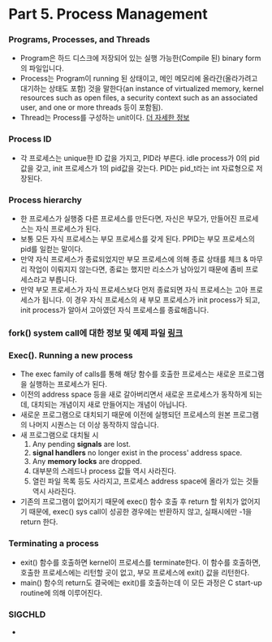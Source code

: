 # Part 5. Process Management

### Programs, Processes, and Threads
+ Program은 하드 디스크에 저장되어 있는 실행 가능한(Compile 된) binary form의 파일입니다.
+ Process는 Program이 running 된 상태이고, 메인 메모리에 올라간(올라가려고 대기하는 상태도 포함) 것을 말한다(an instance of virtualized memory, kernel resources such as open files, a security context such as an associated user, and one or more threads 등이 포함됨).
+ Thread는 Process를 구성하는 unit이다. [더 자세한 정보](https://blog.naver.com/and_lamyland/221182893855)

### Process ID
+ 각 프로세스는 unique한 ID 값을 가지고, PID라 부른다. idle process가 0의 pid값을 갖고, init 프로세스가 1의 pid값을 갖는다. PID는 pid_t라는 int 자료형으로 저장된다.

### Process hierarchy
+ 한 프로세스가 실행중 다른 프로세스를 만든다면, 자신은 부모가, 만들어진 프로세스는 자식 프로세스가 된다. 
+ 보통 모든 자식 프로세스는 부모 프로세스를 갖게 된다. PPID는 부모 프로세스의 pid를 일컫는 말이다.
+ 만약 자식 프로세스가 종료되었지만 부모 프로세스에 의해 종료 상태를 체크 & 마무리 작업이 이뤄지지 않는다면, 종료는 했지만 리소스가 남아있기 때문에 좀비 프로세스라고 부릅니다.
+ 만약 부모 프로세스가 자식 프로세스보다 먼저 종료되면 자식 프로세스는 고아 프로세스가 됩니다. 이 경우 자식 프로세스의 새 부모 프로세스가 init process가 되고, init process가 알아서 고아였던 자식 프로세스를 종료해줍니다.

### fork() system call에 대한 정보 및 예제 파일 [링크](https://github.com/woorimlee/study_linux_prog/tree/master/chap9)

### Exec(). Running a new process
+ The exec family of calls를 통해 해당 함수를 호출한 프로세스는 새로운 프로그램을 실행하는 프로세스가 된다.
+ 이전의 address space 등을 새로 갈아버리면서 새로운 프로세스가 동작하게 되는데, 대치되는 개념이지 새로 만들어지는 개념이 아닙니다. 
+ 새로운 프로그램으로 대치되기 때문에 이전에 실행되던 프로세스의 원본 프로그램의 나머지 시퀀스는 더 이상 동작하지 않습니다.
+ 새 프로그램으로 대치될 시
  1. Any pending __signals__ are lost.
  2. __signal handlers__ no longer exist in the process' address space.
  3. Any __memory locks__ are dropped.
  4. 대부분의 스레드나 process 값들 역시 사라진다.
  5. 열린 파일 목록 등도 사라지고, 프로세스 address space에 올라가 있는 것들 역시 사라진다.
+ 기존의 프로그램이 없어지기 때문에 exec() 함수 호출 후 return 할 위치가 없어지기 때문에, exec() sys call이 성공한 경우에는 반환하지 않고, 실패시에만 -1을 return 한다.

### Terminating a process
+ exit() 함수를 호출하면 kernel이 프로세스를 terminate한다. 이 함수를 호출하면, 호출한 프로세스에는 리턴할 곳이 없고, 부모 프로세스에 exit() 값을 리턴한다. 
+ main() 함수의 return도 결국에는 exit()를 호출하는데 이 모든 과정은 C start-up routine에 의해 이루어진다.

### SIGCHLD 
+ 
